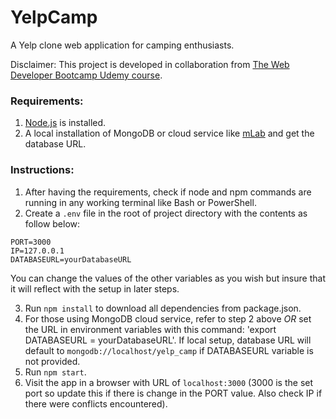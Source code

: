 # YelpCamp
A Yelp clone web application for camping enthusiasts.

Disclaimer: This project is developed in collaboration from [The Web Developer Bootcamp Udemy course](https://www.udemy.com/the-web-developer-bootcamp/).

### Requirements:
1. [Node.js](https://nodejs.org/en/) is installed.
2. A local installation of MongoDB or cloud service like [mLab](https://mlab.com/) and get the database URL.

### Instructions:
1. After having the requirements, check if node and npm commands are running in any working terminal like Bash or PowerShell.
2. Create a `.env` file in the root of project directory with the contents as follow below:
```env
PORT=3000
IP=127.0.0.1
DATABASEURL=yourDatabaseURL
```
You can change the values of the other variables as you wish but insure that it will reflect with the setup in later steps.

3. Run `npm install` to download all dependencies from package.json.
4. For those using MongoDB cloud service, refer to step 2 above *OR* set the URL in environment variables with this command: 'export DATABASEURL = yourDatabaseURL'. If local setup, database URL will default to `mongodb://localhost/yelp_camp` if DATABASEURL variable is not provided.
5. Run `npm start`.
6. Visit the app in a browser with URL of `localhost:3000` (3000 is the set port so update this if there is change in the PORT value. Also check IP if there were conflicts encountered).
